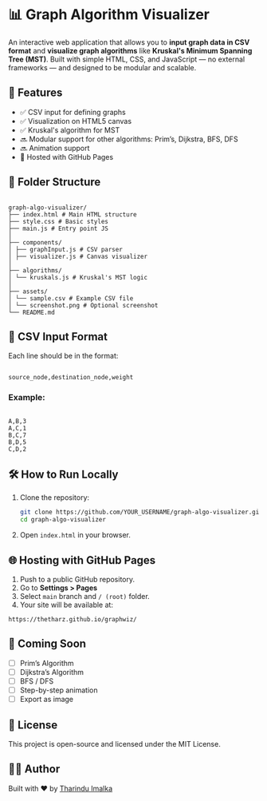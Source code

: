 # 📊 Graph Algorithm Visualizer

An interactive web application that allows you to **input graph data in CSV format** and **visualize graph algorithms** like **Kruskal's Minimum Spanning Tree (MST)**. Built with simple HTML, CSS, and JavaScript — no external frameworks — and designed to be modular and scalable.

## 🧠 Features

- ✅ CSV input for defining graphs
- ✅ Visualization on HTML5 canvas
- ✅ Kruskal's algorithm for MST
- 🔜 Modular support for other algorithms: Prim’s, Dijkstra, BFS, DFS
- 🔜 Animation support
- 🚀 Hosted with GitHub Pages

## 📁 Folder Structure

```

graph-algo-visualizer/
├── index.html # Main HTML structure
├── style.css # Basic styles
├── main.js # Entry point JS
│
├── components/
│ ├── graphInput.js # CSV parser
│ ├── visualizer.js # Canvas visualizer
│
├── algorithms/
│ └── kruskals.js # Kruskal's MST logic
│
├── assets/
│ └── sample.csv # Example CSV file
│ └── screenshot.png # Optional screenshot
└── README.md

```

## 🧾 CSV Input Format

Each line should be in the format:

```

source_node,destination_node,weight

```

### Example:

```

A,B,3
A,C,1
B,C,7
B,D,5
C,D,2

```

## 🛠️ How to Run Locally

1. Clone the repository:

   ```bash
   git clone https://github.com/YOUR_USERNAME/graph-algo-visualizer.git
   cd graph-algo-visualizer

   ```

2. Open `index.html` in your browser.

## 🌐 Hosting with GitHub Pages

1. Push to a public GitHub repository.
2. Go to **Settings > Pages**
3. Select `main` branch and `/ (root)` folder.
4. Your site will be available at:

```
https://thetharz.github.io/graphwiz/
```

## 🧩 Coming Soon

- [ ] Prim’s Algorithm
- [ ] Dijkstra’s Algorithm
- [ ] BFS / DFS
- [ ] Step-by-step animation
- [ ] Export as image

## 📜 License

This project is open-source and licensed under the MIT License.

## 👨‍💻 Author

Built with ❤️ by [Tharindu Imalka](https://github.com/thetharz)
